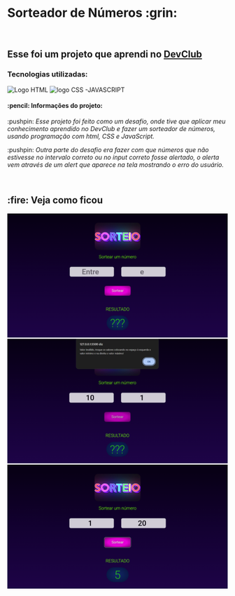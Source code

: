 <h1> Sorteador de Números :grin: </h1>
<br> 
<h2> Esse foi um projeto que aprendi no <a href="https://rodolfomori.com.br/devclub">DevClub</a> </h2>
<h3>Tecnologias utilizadas:</h3>
 <img src="https://img.shields.io/badge/HTML5-E34F26?style=for-the-badge&logo=html5&logoColor=white" alt="Logo HTML" >
 <img src="https://img.shields.io/badge/CSS3-1572B6?style=for-the-badge&logo=css3&logoColor=white" alt="logo CSS">
-JAVASCRIPT
<h4> :pencil: Informações do projeto:</h4>
<p>
:pushpin: <i>Esse projeto foi feito como um desafio, onde tive que aplicar meu conhecimento aprendido no DevClub e fazer um sorteador de números, usando programação com html, CSS e JavaScript.</i>
  </p>
<p>
:pushpin: <i>Outra parte do desafio era fazer com que números que não estivesse no intervalo correto ou no input correto fosse alertado, o alerta vem através de um alert que aparece na tela mostrando o erro do usuário.</i>
</p>
<br>
<h2> :fire: Veja como ficou</h2>
<img src="https://github.com/KelberSS/SorteadorDeN-meros/blob/master/Imagens/1.png?raw=true" alt"1ª_interface do projeto SorteadorDeNumeros">
<img src= "https://github.com/KelberSS/SorteadorDeN-meros/blob/master/Imagens/2.png?raw=true" alt"2ª_interface do projeto SorteadorDeNumeros">
<img src= "https://github.com/KelberSS/SorteadorDeN-meros/blob/master/Imagens/3.png?raw=true"3ª_interface do projeto SorteadorDeNumeros">
